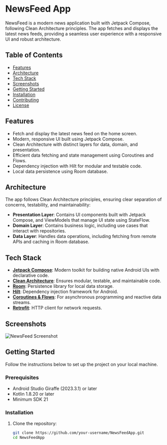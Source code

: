 # NewsFeed App

NewsFeed is a modern news application built with Jetpack Compose, following Clean Architecture principles. The app fetches and displays the latest news feeds, providing a seamless user experience with a responsive UI and robust architecture.

## Table of Contents

- [Features](#features)
- [Architecture](#architecture)
- [Tech Stack](#tech-stack)
- [Screenshots](#screenshots)
- [Getting Started](#getting-started)
- [Installation](#installation)
- [Contributing](#contributing)
- [License](#license)

## Features

- Fetch and display the latest news feed on the home screen.
- Modern, responsive UI built using Jetpack Compose.
- Clean Architecture with distinct layers for data, domain, and presentation.
- Efficient data fetching and state management using Coroutines and Flows.
- Dependency injection with Hilt for modular and testable code.
- Local data persistence using Room database.

## Architecture

The app follows Clean Architecture principles, ensuring clear separation of concerns, testability, and maintainability:

- **Presentation Layer**: Contains UI components built with Jetpack Compose, and ViewModels that manage UI state using StateFlow.
- **Domain Layer**: Contains business logic, including use cases that interact with repositories.
- **Data Layer**: Handles data operations, including fetching from remote APIs and caching in Room database.

## Tech Stack

- **[Jetpack Compose](https://developer.android.com/jetpack/compose)**: Modern toolkit for building native Android UIs with declarative code.
- **[Clean Architecture](https://proandroiddev.com/clean-architecture-data-flow-dependency-rule-615ffdd79e29)**: Ensures modular, testable, and maintainable code.
- **[Room](https://developer.android.com/training/data-storage/room)**: Persistence library for local data storage.
- **[Hilt](https://developer.android.com/training/dependency-injection/hilt-android)**: Dependency injection framework for Android.
- **[Coroutines & Flows](https://kotlinlang.org/docs/coroutines-overview.html)**: For asynchronous programming and reactive data streams.
- **[Retrofit](https://square.github.io/retrofit/)**: HTTP client for network requests.

## Screenshots

![NewsFeed Screenshot](https://github.com/abhishekdubey331/NewsMania/blob/main/Screenshot_1.png)

## Getting Started

Follow the instructions below to set up the project on your local machine.

### Prerequisites

- Android Studio Giraffe (2023.3.1) or later
- Kotlin 1.8.20 or later
- Minimum SDK 21

### Installation

1. Clone the repository:

   ```bash
   git clone https://github.com/your-username/NewsFeedApp.git
   cd NewsFeedApp
